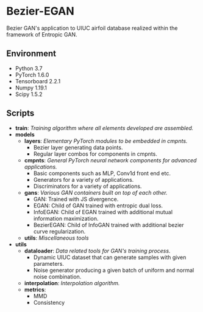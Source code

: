 # Bezier-EGAN

Bezier GAN's application to UIUC airfoil database realized within the framework of Entropic GAN.

## Environment

* Python 3.7
* PyTorch 1.6.0
* Tensorboard 2.2.1
* Numpy 1.19.1
* Scipy 1.5.2

## Scripts

* **train**: _Training algorithm where all elements developed are assembled._
* **models**
  * **layers**: _Elementary PyTorch modules to be embedded in cmpnts._
    * Bezier layer generating data points.
    * Regular layer combos for components in cmpnts.
  * **cmpnts**: _General PyTorch neural network components for advanced applications._
    * Basic components such as MLP, Conv1d front end etc.
    * Generators for a variety of applications.
    * Discriminators for a variety of applications.
  * **gans**: _Various GAN containers built on top of each other._
    * GAN: Trained with JS divergence.
    * EGAN: Child of GAN trained with entropic dual loss.
    * InfoEGAN: Child of EGAN trained with additional mutual information maximization.
    * BezierEGAN: Child of InfoGAN trained with additional bezier curve regularization.
  * **utils**: _Miscellaneous tools_
* **utils**
  * **dataloader**: _Data related tools for GAN's training process._
    * Dynamic UIUC dataset that can generate samples with given parameters.
    * Noise generator producing a given batch of uniform and normal noise combination.
  * **interpolation**: _Interpolation algorithm._
  * **metrics**:
    * MMD
    * Consistency